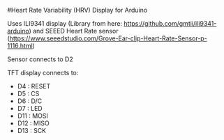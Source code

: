 #Heart Rate Variability (HRV) Display for Arduino

Uses ILI9341 display (Library from here: https://github.com/gmtii/ili9341-arduino) and SEEED Heart Rate sensor (https://www.seeedstudio.com/Grove-Ear-clip-Heart-Rate-Sensor-p-1116.html)

Sensor connects to D2

TFT display connects to:

* D4 : RESET
* D5 : CS
* D6 : D/C
* D7 : LED
* D11 : MOSI
* D12 : MISO
* D13 : SCK
